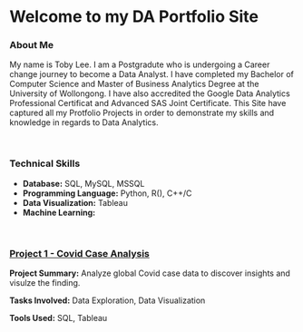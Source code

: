 # Welcome to my DA Portfolio Site

### About Me
My name is Toby Lee. I am a Postgradute who is undergoing a Career change journey to become a Data Analyst. I have completed my Bachelor of Computer Science and Master of Business Analytics Degree at the University of Wollongong. I have also accredited the Google Data Analytics Professional Certificat and Advanced SAS Joint Certificate. This Site have captured all my Protfolio Projects in order to demonstrate my skills and knowledge in regards to Data Analytics. 

<br/>

### Technical Skills
- **Database:** SQL, MySQL, MSSQL
- **Programming Language:** Python, R(), C++/C
- **Data Visualization:** Tableau
- **Machine Learning:** 

<br/>

### [Project 1 - Covid Case Analysis](https://github.com/tobylee12345/Project-1_Covid_Case_Analysis)

**Project Summary:** Analyze global Covid case data to discover insights and visulze the finding.  

**Tasks Involved:** Data Exploration, Data Visualization

**Tools Used:** SQL, Tableau



